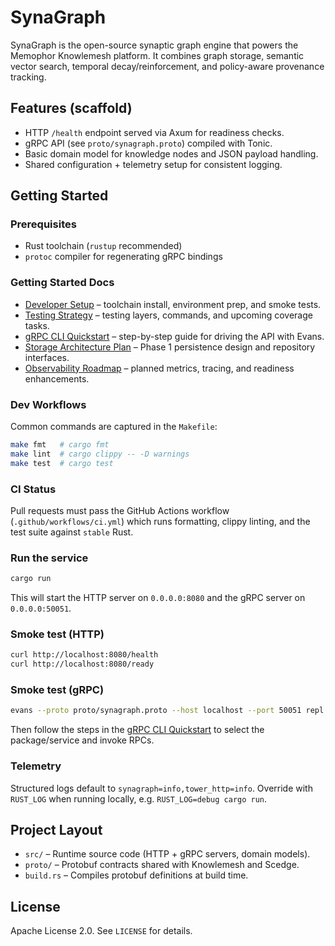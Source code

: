 # SynaGraph

SynaGraph is the open-source synaptic graph engine that powers the Memophor Knowlemesh platform. It combines graph storage, semantic vector search, temporal decay/reinforcement, and policy-aware provenance tracking.

## Features (scaffold)
- HTTP `/health` endpoint served via Axum for readiness checks.
- gRPC API (see `proto/synagraph.proto`) compiled with Tonic.
- Basic domain model for knowledge nodes and JSON payload handling.
- Shared configuration + telemetry setup for consistent logging.

## Getting Started

### Prerequisites
- Rust toolchain (`rustup` recommended)
- `protoc` compiler for regenerating gRPC bindings

### Getting Started Docs
- [Developer Setup](docs/development.md) – toolchain install, environment prep, and smoke tests.
- [Testing Strategy](docs/testing.md) – testing layers, commands, and upcoming coverage tasks.
- [gRPC CLI Quickstart](docs/grpc_cli.md) – step-by-step guide for driving the API with Evans.
- [Storage Architecture Plan](docs/storage_plan.md) – Phase 1 persistence design and repository interfaces.
- [Observability Roadmap](docs/observability.md) – planned metrics, tracing, and readiness enhancements.

### Dev Workflows

Common commands are captured in the `Makefile`:

```bash
make fmt   # cargo fmt
make lint  # cargo clippy -- -D warnings
make test  # cargo test
```

### CI Status

Pull requests must pass the GitHub Actions workflow (`.github/workflows/ci.yml`) which runs formatting, clippy linting, and the test suite against `stable` Rust.

### Run the service
```bash
cargo run
```
This will start the HTTP server on `0.0.0.0:8080` and the gRPC server on `0.0.0.0:50051`.

### Smoke test (HTTP)
```bash
curl http://localhost:8080/health
curl http://localhost:8080/ready
```

### Smoke test (gRPC)
```bash
evans --proto proto/synagraph.proto --host localhost --port 50051 repl
```
Then follow the steps in the [gRPC CLI Quickstart](docs/grpc_cli.md) to select the package/service and invoke RPCs.

### Telemetry

Structured logs default to `synagraph=info,tower_http=info`. Override with `RUST_LOG` when running locally, e.g. `RUST_LOG=debug cargo run`.

## Project Layout
- `src/` – Runtime source code (HTTP + gRPC servers, domain models).
- `proto/` – Protobuf contracts shared with Knowlemesh and Scedge.
- `build.rs` – Compiles protobuf definitions at build time.

## License

Apache License 2.0. See `LICENSE` for details.
